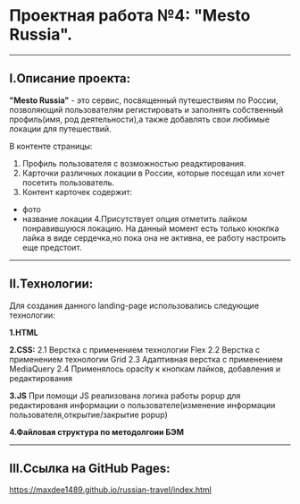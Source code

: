 # Проектная работа №4: "Mesto Russia".
___

## I.Описание проекта:
__"Mesto Russia"__ - это сервис, посвященный путешествиям по России, позволяющий пользователям регистировать и заполнять собственный профиль(имя, род деятельности),а также добавлять свои любимые локации для путешествий. 

В контенте страницы:
  1. Профиль пользователя с возможностью реадктирования.
  2. Карточки различных локации в России, которые посещал или хочет посетить пользователь. 
  3. Контент карточек содержит:
  + фото
  + название локации
  4.Присутствует опция отметить лайком понравившуюся локацию. На данный момент есть только кнокпка лайка в виде сердечка,но пока она не активна, ее работу настроить еще предстоит.

  

  ___
  ## II.Технологии:
  Для создания данного landing-page использовались следующие технологии:
  
  __1.HTML__

  __2.CSS:__
  2.1 Верстка с применением технологии Flex
  2.2 Верстка с применением технологии Grid
  2.3 Адаптивная верстка с применением MediaQuery
  2.4 Применялось opacity к кнопкам лайков, добавления и редактирования      
  
  __3.JS__
  При помощи JS реализована логика работы popup для редактированя информации о пользователе(изменение информации пользователя,открытие/закрытие popup)
  
  __4.Файловая структура по методолгоии БЭМ__

___  
## III.Ссылка на GitHub Pages:
 https://maxdee1489.github.io/russian-travel/index.html
 
